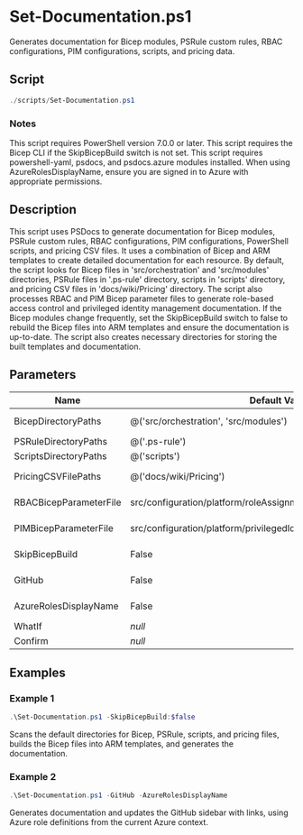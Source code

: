 # Set-Documentation.ps1

Generates documentation for Bicep modules, PSRule custom rules, RBAC configurations, PIM configurations, scripts, and pricing data.

## Script

```powershell
./scripts/Set-Documentation.ps1
```

### Notes

This script requires PowerShell version 7.0.0 or later.
This script requires the Bicep CLI if the SkipBicepBuild switch is not set.
This script requires powershell-yaml, psdocs, and psdocs.azure modules installed.
When using AzureRolesDisplayName, ensure you are signed in to Azure with appropriate permissions.

## Description

This script uses PSDocs to generate documentation for Bicep modules, PSRule custom rules, RBAC configurations, PIM configurations, PowerShell scripts, and pricing CSV files. It uses a combination of Bicep and ARM templates to create detailed documentation for each resource. By default, the script looks for Bicep files in 'src/orchestration' and 'src/modules' directories, PSRule files in '.ps-rule' directory, scripts in 'scripts' directory, and pricing CSV files in 'docs/wiki/Pricing' directory. The script also processes RBAC and PIM Bicep parameter files to generate role-based access control and privileged identity management documentation. If the Bicep modules change frequently, set the SkipBicepBuild switch to false to rebuild the Bicep files into ARM templates and ensure the documentation is up-to-date. The script also creates necessary directories for storing the built templates and documentation.

## Parameters

Name | Default Value | Description
---- | ------------- | -----------
BicepDirectoryPaths | @('src/orchestration', 'src/modules') | An array of directories to scan for Bicep files. Defaults to 'src/orchestration' and 'src/modules'.
PSRuleDirectoryPaths | @('.ps-rule') | An array of directories to scan for PSRule files. Defaults to '.ps-rule'.
ScriptsDirectoryPaths | @('scripts')  | An array of directories to scan for custom scripts. Defaults to 'scripts'.
PricingCSVFilePaths | @('docs/wiki/Pricing') | An array of directories to scan for pricing CSV files. Defaults to 'docs/wiki/Pricing'.
RBACBicepParameterFile | src/configuration/platform/roleAssignments.bicepparam | Path to the RBAC Bicep parameter file. Defaults to 'src/configuration/platform/roleAssignments.bicepparam'.
PIMBicepParameterFile | src/configuration/platform/privilegedIdentityManagement.bicepparam | Path to the PIM Bicep parameter file. Defaults to 'src/configuration/platform/privilegedIdentityManagement.bicepparam'.
SkipBicepBuild | False         | A switch to skip the building of Bicep files into ARM templates. When set, the script uses the existing ARM templates.
GitHub | False         | Indicates whether to update _Sidebar.md with the generated documentation links.
AzureRolesDisplayName | False         | A switch to use Azure role definitions from the signed-in Azure context instead of local source data.
WhatIf | _null_        | _Not provided_
Confirm | _null_        | _Not provided_

## Examples

### Example 1

```powershell
.\Set-Documentation.ps1 -SkipBicepBuild:$false
```

Scans the default directories for Bicep, PSRule, scripts, and pricing files, builds the Bicep files into ARM templates, and generates the documentation.

### Example 2

```powershell
.\Set-Documentation.ps1 -GitHub -AzureRolesDisplayName
```

Generates documentation and updates the GitHub sidebar with links, using Azure role definitions from the current Azure context.
